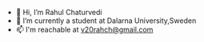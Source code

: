 - 👋 Hi, I’m Rahul Chaturvedi
- 🌱 I’m currently a student at Dalarna University,Sweden
- 📫 I'm reachable at v20rahch@gmail.com

<!---
v20rahch/v20rahch is a ✨ special ✨ repository because its `README.md` (this file) appears on your GitHub profile.
You can click the Preview link to take a look at your changes.
--->
